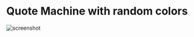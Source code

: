 # Quote Machine with random colors

![screenshot](https://user-images.githubusercontent.com/79268021/150863149-fc23e8ff-2b52-4641-a3f7-8f69fc6d1190.PNG)
